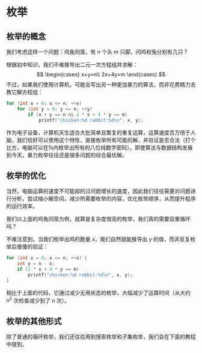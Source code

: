 # 枚举

## 枚举的概念

我们考虑这样一个问题：鸡兔同笼，有 $n$ 个头 $m$ 只脚，问鸡和兔分别有几只？

根据初中知识，我们不难推导出二元一次方程组并求解：
$$
\begin{cases}
x+y=n\\
2x+4y=m
\end{cases}
$$
不过，如果我们使用计算机，可能会写出另一种更加暴力的算法，而非花费精力去教它解方程组：

```cpp
for (int x = 0; x <= n; ++x)
    for (int y = 0; y <= n; ++y)
        if (x + y == n && 2 * x + 4 * y == m)
            printf("chicken:%d rabbit:%d\n", x, y);
```

作为电子设备，计算机天生适合大批简单且繁复的重复运算，运算速度百万倍于人脑，我们恰好可以使用这个特性，直接枚举所有可能的解，并验证是否合法（打个比方，电脑可以在1s内枚举出所有的八位纯数字密码）。即使算法与数据结构发展到今天，暴力枚举往往还是很多问题的综合最优解。

## 枚举的优化

当然，电脑运算的速度不可能超的过问题增长的速度，因此我们往往需要对问题进行分析，尝试缩小解空间，减少所需要枚举的内容，优化枚举顺序，从而提升程序的运行效率。

我们以上面的鸡兔同笼为例，就算是复杂度很高的枚举，我们真的需要双重循环吗？

不难注意到，当我们枚举出鸡的数量 $x$，我们自然就能推导出 $y$ 的值，而非反复枚举后傻傻的验证：

```cpp
for (int x = 0; x <= n; ++x) {
    int y = n - x;
    if (2 * x + 4 * y == m)
        printf("chicken:%d rabbit:%d\n", x, y);
}
```

相比于上面的代码，它通过减少无用状态的枚举，大幅减少了运算时间（从大约 $n^2$ 次检查减少到了 $n$ 次）。

## 枚举的其他形式

除了普通的循环枚举，我们还往往用到搜索枚举和子集枚举，我们会在下面的教程中提到。

